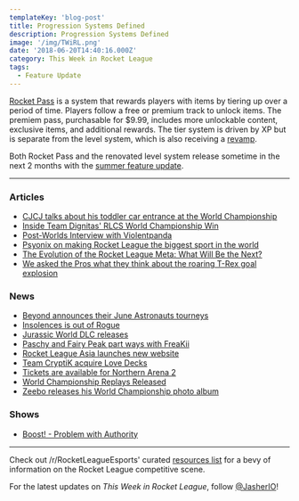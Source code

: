 ```yaml
---
templateKey: 'blog-post'
title: Progression Systems Defined
description: Progression Systems Defined
image: '/img/TWiRL.png'
date: '2018-06-20T14:40:16.000Z'
category: This Week in Rocket League
tags:
  - Feature Update
---
```


[Rocket Pass](https://www.rocketleague.com/news/rocket-pass-a-closer-look/) is a system that rewards players with items by tiering up over a period of time. Players follow a free or premium track to unlock items. The premiem pass, purchasable for $9.99, includes more unlockable content, exclusive items, and additional rewards. The tier system is driven by XP but is separate from the level system, which is also receiving a [revamp](https://www.rocketleague.com/news/incoming-changes-to-xp-and-level-progression/). 

Both Rocket Pass and the renovated level system release sometime in the next 2 months with the [summer feature update](https://www.rocketleague.com/news/rocket-league-roadmap-summer-2018/). 

---

### Articles

* [CJCJ talks about his toddler car entrance at the World Championship](http://rocketeers.gg/interview-cjcj-tainted-minds-little-car/)
* [Inside Team Dignitas' RLCS World Championship Win](https://www.redbull.com/us-en/team-dignitas-rlcs-champions-interview)
* [Post-Worlds Interview with Violentpanda](http://team-dignitas.net/articles/news/rocket-league/12627/post-worlds-interview-with-violentpanda-)
* [Psyonix on making Rocket League the biggest sport in the world](https://www.redbull.com/int-en/rocket-league-esports-rlcs-josh-watson-interview)
* [The Evolution of the Rocket League Meta: What Will Be the Next?](http://team-dignitas.net/articles/blogs/rocket-league/12558/the-evolution-of-the-rocket-league-meta-what-will-be-the-next)
* [We asked the Pros what they think about the roaring T-Rex goal explosion](http://rocketeers.gg/jurassic-world-dlc-rocket-league-pro-players-goal-explosion/)

### News

* [Beyond announces their June Astronauts tourneys](https://twitter.com/TeamBeyondnet/status/1008805729183191042)
* [Insolences is out of Rogue](http://rocketeers.gg/insolences-rogue-split-jacob/)
* [Jurassic World DLC releases](https://twitter.com/RocketLeague/status/1006594181542735873)
* [Paschy and Fairy Peak part ways with FreaKii](https://octane.gg/news/paschy-and-fairy-peak-part-ways-with-freakii/)
* [Rocket League Asia launches new website](https://rocketleagueasia.com/welcome-to-the-new-website/)
* [Team CryptiK acquire Love Decks](https://octane.gg/news/team-cryptik-acquire-love-decks/)
* [Tickets are available for Northern Arena 2](https://www.eventbrite.com/e/northern-arena-rocket-league-invitational-2018-tickets-47004477658)
* [World Championship Replays Released](https://www.reddit.com/r/RocketLeagueEsports/comments/8r3d9a/rlcs_s5_world_championship_replays/)
* [Zeebo releases his World Championship photo album](https://twitter.com/ZeeboDesigns/status/1008062370286067712)

### Shows

* [Boost! - Problem with Authority](https://www.youtube.com/watch?v=EcA_kQt0-NM)

---

Check out /r/RocketLeagueEsports' curated [resources list](https://www.reddit.com/r/RocketLeagueEsports/wiki/links) for a bevy of information on the Rocket League competitive scene.

For the latest updates on *This Week in Rocket League*, follow [@JasherIO](https://twitter.com/JasherIO)! 